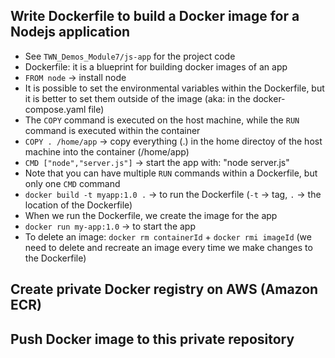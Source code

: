 ## Write Dockerfile to build a Docker image for a Nodejs application
- See ``TWN_Demos_Module7/js-app`` for the project code
- Dockerfile: it is a blueprint for building docker images of an app
- ``FROM node`` -> install node
- It is possible to set the environmental variables within the Dockerfile, but it is better to set them outside of the image (aka: in the docker-compose.yaml file)
- The ``COPY`` command is executed on the host machine, while the ``RUN`` command is executed within the container
- ``COPY . /home/app`` -> copy everything (.) in the home directoy of the host machine into the container (/home/app)
- ``CMD ["node","server.js"]`` -> start the app with: "node server.js"
- Note that you can have multiple ``RUN`` commands within a Dockerfile, but only one ``CMD`` command
- ``docker build -t myapp:1.0 .`` -> to run the Dockerfile (``-t`` -> tag, ``.`` -> the location of the Dockerfile)
- When we run the Dockerfile, we create the image for the app
- ``docker run my-app:1.0`` -> to start the app
- To delete an image: ``docker rm containerId`` + ``docker rmi imageId`` (we need to delete and recreate an image every time we make changes to the Dockerfile)

## Create private Docker registry on AWS (Amazon ECR)

## Push Docker image to this private repository
